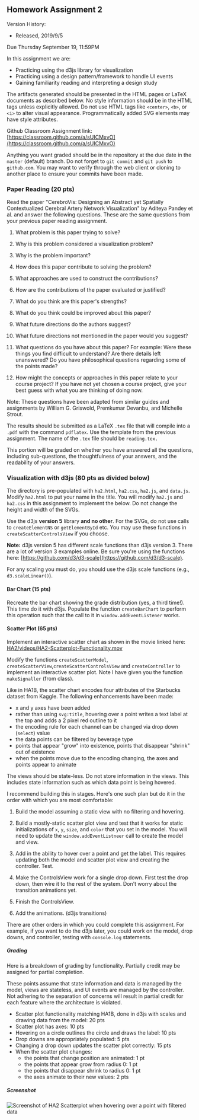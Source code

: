 ## Homework Assignment 2

Version History: 

- Released, 2019/9/5


Due Thursday September 19, 11:59PM

In this assignment we are:

- Practicing using the d3js library for visualization
- Practicing using a design pattern/framework to handle UI events
- Gaining familiarity reading and interpreting a design study


The artifacts generated should be presented in the HTML pages or LaTeX
documents as described below. No style information should be in the HTML tags
unless explicitly allowed. Do not use HTML tags like `<center>`, `<b>`, or
`<i>` to alter visual appearance.  Programmatically added SVG elements may
have style attributes.

Github Classroom Assignment link: [https://classroom.github.com/a/sUICMxvO](https://classroom.github.com/a/sUICMxvO)

Anything you want graded should be in the repository at the due date in the
`master` (default) branch. Do not forget to `git commit` and `git push` to
`github.com`. You may want to verify through the web client or cloning to
another place to ensure your commits have been made.

### Paper Reading (20 pts)

Read the paper "CerebroVis: Designing an Abstract yet Spatially Contextualized
Cerebral Artery Network Visualization" by Aditeya Pandey et al. and answer the
following questions. These are the same questions from your previous paper
reading assignment.

1. What problem is this paper trying to solve?

2. Why is this problem considered a visualization problem?

3. Why is the problem important?

4. How does this paper contribute to solving the problem? 

5. What approaches are used to construct the contributions?

6. How are the contributions of the paper evaluated or justified? 

7. What do you think are this paper's strengths? 

8. What do you think could be improved about this paper?

9. What future directions do the authors suggest? 

10. What future directions not mentioned in the paper would you suggest?

11. What questions do you have about this paper? For example: Were these things
   you find difficult to understand? Are there details left unanswered? Do you
have philosophical questions regarding some of the points made?

12. How might the concepts or approaches in this paper relate to your course
   project? If you have not yet chosen a course project, give your best guess
with what you are thinking of doing now.

Note: These questions have been adapted from similar guides and assignments by
William G.  Griswold, Premkumar Devanbu, and Michelle Strout.

The results should be submitted as a LaTeX `.tex` file that will compile into
a `.pdf` with the command `pdflatex`. Use the template from the previous
assignment. The name of the `.tex` file should be `reading.tex.`

This portion will be graded on whether you have answered all the questions,
including sub-questions, the thoughtfulness of your answers, and the
readability of your answers.


### Visualization with d3js (80 pts as divided below) 

The directory  is pre-populated with  `ha2.html`, `ha2.css`, `ha2.js`, and
`data.js`. Modify `ha2.html` to put your name in the title. You will modify
`ha2.js` and `ha2.css` in this assignment to implement the below. Do not
change the height and width of the SVGs. 

Use the d3js **version 5** library **and no other**. For the SVGs, do not use
calls to `createElementNS` or `getElementById` etc. You may use these
functions in `createScatterControlsView` if you choose.

**Note:** d3js version 5 has different scale functions than d3js version 3.
There are a lot of version 3 examples online. Be sure you're using the
functions here: [https://github.com/d3/d3-scale](https://github.com/d3/d3-scale). 

For any scaling you must do, you should use the d3js scale functions (e.g.,
`d3.scaleLinear()`).

#### Bar Chart (15 pts)

Recreate the bar chart showing the grade distribution (yes, a third time!).
This time do it with d3js.  Populate the function `createBarChart` to perform
this operation such that the call to it in `window.addEventListener` works.

#### Scatter Plot (65 pts)

Implement an interactive scatter chart as shown in the movie linked here:
[HA2/videos/HA2-Scatterplot-Functionality.mov](HA2/videos/HA2-Scatterplot-Functionality.mov)

Modify the functions `createScatterModel`,
`createScatterView`,`createScatterControlsView` and `createController` to
implement an interactive scatter plot. Note I have given you the function
`makeSignaller` (from class).

Like in HA1B, the scatter chart encodes four attributes of the Starbucks
dataset from Kaggle. The following enhancements have been made:

- x and y axes have been added
- rather than using `svg:title`, hovering over a point writes a text label at
  the top and adds a 2 pixel red outline to it
- the encoding rule for each channel can be changed via drop  down (`select`) value
- the data points can be filtered by beverage type
- points that appear "grow" into existence, points that disappear "shrink" out
  of existence
- when the points move due to the encoding changing, the axes and points
  appear to animate

The views should be state-less. Do not store information in the views. This
includes state information such as which data point is being hovered.

I recommend building this in stages. Here's one such plan but do it in the
order with which you are most comfortable:

1. Build the model assuming a static view with no filtering and hovering.

2. Build a mostly-static scatter plot view and test that it works for static
   initializations of  `x`, `y`, `size`, and `color` that you set in the
   model. You will need to update the `window.addEventListneer` call to create
   the model and view.

3. Add in the ability to hover over a point and get the label. This requires
   updating both the model and scatter plot view and creating the controller.
   Test.

4. Make the ControlsView work for a single drop down. First test the drop
   down, then wire it to the rest of the system. Don't worry about the
   transition animations yet.

5. Finish the ControlsView.

6. Add the animations. (d3js transitions)

There are other orders in which you could complete this assignment. For
example, if you want to do the d3js later, you could work on the model,
drop downs, and controller, testing with `console.log` statements.

##### Grading

Here is a breakdown of grading by functionality. Partially credit may be
assigned for partial completion.

These points assume that state information and data is managed by the model,
views are stateless, and UI events are managed by the controller. Not adhering
to the separation of concerns will result in partial credit for each feature
where the architecture is violated.

- Scatter plot functionality matching HA1B, done in d3js with scales and
  drawing data from the model: 20 pts
- Scatter plot has axes: 10 pts
- Hovering on a circle outlines the circle and draws the label: 10 pts
- Drop downs are appropriately populated: 5 pts
- Changing a drop  down updates the scatter plot correctly: 15 pts
- When the scatter plot changes:
  - the points that change position are animated: 1 pt
  - the points that appear grow from radius 0: 1 pt
  - the points that disappear shrink to radius 0: 1 pt
  - the axes animate to their new values: 2 pts


##### Screenshot

![Screenshot of HA2 Scatterplot when hovering over a point with filtered
data](HA2/images/HA2-Scatterplot.png)
